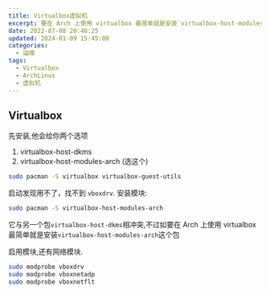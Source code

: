 ```yaml
---
title: Virtualbox虚拟机
excerpt: 要在 Arch 上使用 virtualbox 最简单就是安装`virtualbox-host-modules-arch`这个包
date: 2022-07-08 20:46:25
updated: 2024-01-09 15:45:00
categories: 
  - 运维
tags:
  - Virtualbox
  - ArchLinux
  - 虚拟机
---
```


## Virtualbox

先安装,他会给你两个选项

1. virtualbox-host-dkms
2. virtualbox-host-modules-arch (选这个)

```bash
sudo pacman -S virtualbox virtualbox-guest-utils
```

启动发现用不了，找不到 `vboxdrv`. 安装模块:

```bash
sudo pacman -S virtualbox-host-modules-arch
```

它与另一个包`virtualbox-host-dkms`相冲突,不过如要在 Arch 上使用 virtualbox 最简单就是安装`virtualbox-host-modules-arch`这个包

启用模块,还有网络模块.

```bash
sudo modprobe vboxdrv
sudo modprobe vboxnetadp
sudo modprobe vboxnetflt
```
